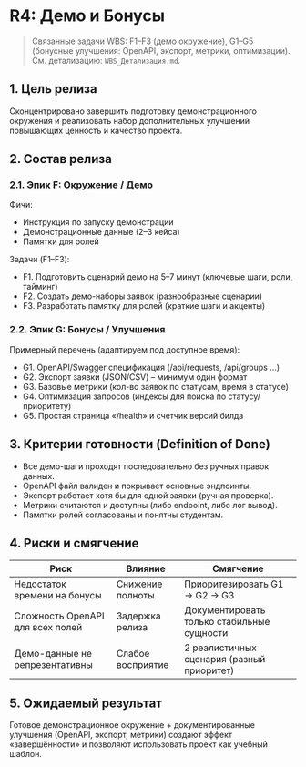 # R4: Демо и Бонусы

> Связанные задачи WBS: F1–F3 (демо окружение), G1–G5 (бонусные улучшения: OpenAPI, экспорт, метрики, оптимизации). См. детализацию: `WBS_Детализация.md`.

## 1. Цель релиза

Сконцентрировано завершить подготовку демонстрационного окружения и реализовать набор дополнительных улучшений повышающих ценность и качество проекта.

## 2. Состав релиза

### 2.1. Эпик F: Окружение / Демо

Фичи:

- Инструкция по запуску демонстрации
- Демонстрационные данные (2–3 кейса)
- Памятки для ролей

Задачи (F1–F3):

- F1. Подготовить сценарий демо на 5–7 минут (ключевые шаги, роли, тайминг)
- F2. Создать демо-наборы заявок (разнообразные сценарии)
- F3. Разработать памятку для ролей (краткие шаги и акценты)

### 2.2. Эпик G: Бонусы / Улучшения

Примерный перечень (адаптируем под доступное время):

- G1. OpenAPI/Swagger спецификация (/api/requests, /api/groups ...)
- G2. Экспорт заявки (JSON/CSV) – минимум один формат
- G3. Базовые метрики (кол-во заявок по статусам, время в статусе)
- G4. Оптимизация запросов (индексы для поиска по статусу/приоритету)
- G5. Простая страница «/health» и счетчик версий билда

## 3. Критерии готовности (Definition of Done)

- Все демо-шаги проходят последовательно без ручных правок данных.
- OpenAPI файл валиден и покрывает основные эндпоинты.
- Экспорт работает хотя бы для одной заявки (ручная проверка).
- Метрики считаются и доступны (либо endpoint, либо лог вывод).
- Памятки ролей согласованы и понятны студентам.

## 4. Риски и смягчение

| Риск | Влияние | Смягчение |
|------|---------|-----------|
| Недостаток времени на бонусы | Снижение полноты | Приоритезировать G1 → G2 → G3 |
| Сложность OpenAPI для всех полей | Задержка релиза | Документировать только стабильные сущности |
| Демо-данные не репрезентативны | Слабое восприятие | 2 реалистичных сценария (разный приоритет) |

## 5. Ожидаемый результат

Готовое демонстрационное окружение + документированные улучшения (OpenAPI, экспорт, метрики) создают эффект «завершённости» и позволяют использовать проект как учебный шаблон.
